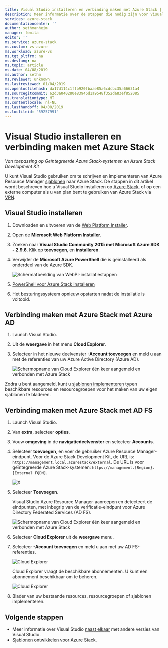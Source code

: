 ```yaml
---
title: Visual Studio installeren en verbinding maken met Azure Stack | Microsoft Docs
description: Meer informatie over de stappen die nodig zijn voor Visual Studio installeren en verbinding maken met Azure Stack
services: azure-stack
documentationcenter: ''
author: sethmanheim
manager: femila
editor: ''
ms.service: azure-stack
ms.custom: vs-azure
ms.workload: azure-vs
ms.tgt_pltfrm: na
ms.devlang: na
ms.topic: article
ms.date: 04/08/2019
ms.author: sethm
ms.reviewer: unknown
ms.lastreviewed: 01/04/2019
ms.openlocfilehash: da17d114c1ffb920fbaae85a6cdcbc35a66631a4
ms.sourcegitcommit: 62d3a040280e83946d1a9548f352da83ef852085
ms.translationtype: MT
ms.contentlocale: nl-NL
ms.lasthandoff: 04/08/2019
ms.locfileid: "59257991"
---
```

# <a name="install-visual-studio-and-connect-to-azure-stack"></a>Visual Studio installeren en verbinding maken met Azure Stack

*Van toepassing op Geïntegreerde Azure Stack-systemen en Azure Stack Development Kit*

U kunt Visual Studio gebruiken om te schrijven en implementeren van Azure Resource Manager [sjablonen](azure-stack-arm-templates.md) naar Azure Stack. De stappen in dit artikel wordt beschreven hoe u Visual Studio installeren op [Azure Stack](azure-stack-connect-azure-stack.md#connect-to-azure-stack-with-remote-desktop), of op een externe computer als u van plan bent te gebruiken van Azure Stack via [VPN](azure-stack-connect-azure-stack.md#connect-to-azure-stack-with-vpn).

## <a name="install-visual-studio"></a>Visual Studio installeren

1. Downloaden en uitvoeren van de [Web Platform Installer](https://www.microsoft.com/web/downloads/platform.aspx).  

2. Open de **Microsoft Web Platform Installer**.

3. Zoeken naar **Visual Studio Community 2015 met Microsoft Azure SDK - 2.9.6**. Klik op **toevoegen**, en **installeren**.

4. Verwijder de **Microsoft Azure PowerShell** die is geïnstalleerd als onderdeel van de Azure SDK.

    ![Schermafbeelding van WebPI-installatiestappen](./media/azure-stack-install-visual-studio/image1.png)

5. [PowerShell voor Azure Stack installeren](azure-stack-powershell-install.md)

6. Het besturingssysteem opnieuw opstarten nadat de installatie is voltooid.

## <a name="connect-to-azure-stack-with-azure-ad"></a>Verbinding maken met Azure Stack met Azure AD

1. Launch Visual Studio.

2. Uit de **weergave** in het menu **Cloud Explorer**.

3. Selecteer in het nieuwe deelvenster **-Account toevoegen** en meld u aan met de referenties van uw Azure Active Directory (Azure AD).  

    ![Schermopname van Cloud Explorer één keer aangemeld en verbonden met Azure Stack](./media/azure-stack-install-visual-studio/image2.png)

Zodra u bent aangemeld, kunt u [sjablonen implementeren](azure-stack-deploy-template-visual-studio.md) typen beschikbare resources en resourcegroepen voor het maken van uw eigen sjablonen te bladeren.  

## <a name="connect-to-azure-stack-with-ad-fs"></a>Verbinding maken met Azure Stack met AD FS

1. Launch Visual Studio.

2. Van **extra**, selecteer **opties**.

3. Vouw **omgeving** in de **navigatiedeelvenster** en selecteer **Accounts**.

4. Selecteer **toevoegen**, en voer de gebruiker Azure Resource Manager-eindpunt. Voor de Azure Stack Development Kit, de URL is: `https://management.local.azurestack/external`.  De URL is voor geïntegreerde Azure Stack-systemen: `https://management.[Region}.[External FQDN]`.

    ![X](./media/azure-stack-install-visual-studio/image5.png)

5. Selecteer **Toevoegen**.  

    Visual Studio Azure Resource Manager-aanroepen en detecteert de eindpunten, met inbegrip van de verificatie-eindpunt voor Azure Directory Federated Services (AD FS).

    ![Schermopname van Cloud Explorer één keer aangemeld en verbonden met Azure Stack](./media/azure-stack-install-visual-studio/image6.png)

6. Selecteer **Cloud Explorer** uit de **weergave** menu.

7. Selecteer **-Account toevoegen** en meld u aan met uw AD FS-referenties.  

    ![Cloud Explorer](./media/azure-stack-install-visual-studio/image7.png)

    Cloud Explorer vraagt de beschikbare abonnementen. U kunt een abonnement beschikbaar om te beheren.

    ![Cloud Explorer](./media/azure-stack-install-visual-studio/image8.png)

8. Blader van uw bestaande resources, resourcegroepen of sjablonen implementeren.

## <a name="next-steps"></a>Volgende stappen

- Meer informatie over Visual Studio [naast elkaar](/visualstudio/install/install-visual-studio-versions-side-by-side) met andere versies van Visual Studio.
- [Sjablonen ontwikkelen voor Azure Stack](azure-stack-develop-templates.md).